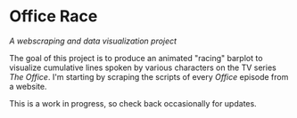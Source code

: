 # Office Race
_A webscraping and data visualization project_

The goal of this project is to produce an animated "racing" barplot to visualize cumulative lines spoken by various characters on the TV series _The Office_. I'm starting by scraping the scripts of every _Office_ episode from a website.

This is a work in progress, so check back occasionally for updates.
